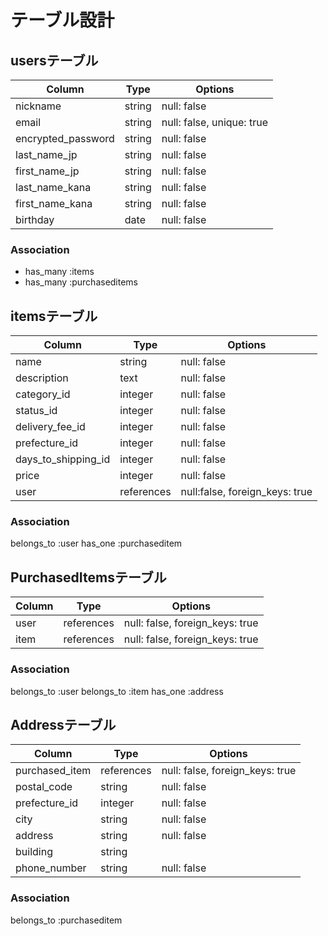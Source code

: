 # テーブル設計
## usersテーブル
| Column             | Type    | Options                   |
| ------------------ | ------- | ------------------------- |
| nickname           | string  | null: false               |
| email              | string  | null: false, unique: true |
| encrypted_password | string  | null: false               |
| last_name_jp       | string  | null: false               |
| first_name_jp      | string  | null: false               |
| last_name_kana     | string  | null: false               |
| first_name_kana    | string  | null: false               |
| birthday           | date    | null: false               |

### Association
- has_many :items
- has_many :purchaseditems

## itemsテーブル
| Column              | Type       | Options                        |
| ------------------- | ---------- | ------------------------------ |
| name                | string     | null: false                    |
| description         | text       | null: false                    |
| category_id         | integer    | null: false                    |
| status_id           | integer    | null: false                    |
| delivery_fee_id     | integer    | null: false                    |
| prefecture_id       | integer    | null: false                    |
| days_to_shipping_id | integer    | null: false                    |
| price               | integer    | null: false                    |
| user                | references | null:false, foreign_keys: true |

### Association
belongs_to :user
has_one :purchaseditem

## PurchasedItemsテーブル
| Column      | Type       | Options                         |
| ----------- | ---------- | ------------------------------- |
| user        | references | null: false, foreign_keys: true |
| item        | references | null: false, foreign_keys: true |

### Association
belongs_to :user
belongs_to :item
has_one :address

## Addressテーブル
| Column         | Type       | Options                         |
| -------------- | ---------- | ------------------------------- |
| purchased_item | references | null: false, foreign_keys: true |
| postal_code    | string     | null: false                     |
| prefecture_id  | integer    | null: false                     |
| city           | string     | null: false                     |
| address        | string     | null: false                     |
| building       | string     |                                 |
| phone_number   | string     | null: false                     |

### Association
belongs_to :purchaseditem